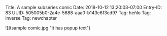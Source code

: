 Title: A sample subseries comic
Date: 2018-10-12 13:20:03-07:00
Entry-ID: 83
UUID: 505005b0-2a4e-5688-aaa0-b143c6f3cd97
Tag: heñlo
Tag: inverse
Tag: newchapter

![](sample comic.jpg "it has popup text")
